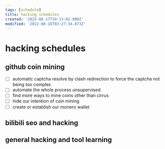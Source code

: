 ```yaml
---
tags: [schedule]
title: hacking schedules
created: '2022-08-17T19:13:02.000Z'
modified: '2022-08-18T03:27:34.873Z'
---
```


# hacking schedules

## github coin mining
- [ ] automatic captcha resolve by clash redirection to force the captcha not being too complex
- [ ] automate the whole process unsupervised
- [ ] find more ways to mine coins other than cirrus
- [ ] hide our intention of coin mining
- [ ] create or establish our monero wallet

## bilibili seo and hacking

## general hacking and tool learning
